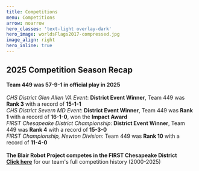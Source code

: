 ```yaml
---
title: Competitions
menu: Competitions
arrow: noarrow
hero_classes: 'text-light overlay-dark'
hero_image: worldsFlags2017-compressed.jpg
image_align: right
hero_inline: true
---
```


## **2025 Competition Season Recap**	
**Team 449 was 57-9-1 in official play in 2025** <br>
<br>
*CHS District Glen Allen VA Event*: **District Event Winner**, Team 449 was **Rank 3** with a record of **15-1-1**<br>
*CHS District Severn MD Event*: **District Event Winner**, Team 449 was **Rank 1** with a record of **16-1-0**, won the **Impact Award** <br>
*FIRST Chesapeake District Championship*:  **District Event Winner**, Team 449 was **Rank 4** with a record of **15-3-0**<br>
*FIRST Championship, Newton Division*: Team 449 was **Rank 10** with a record of **11-4-0** <br><br>
****The Blair Robot Project competes in the FIRST Chesapeake District**** <br>
**[Click here](https://www.thebluealliance.com/team/449)** for our team's full competition history (2000-2025)
